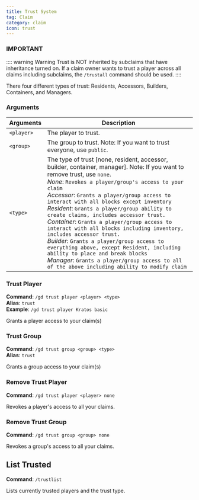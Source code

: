 ```yaml
---
title: Trust System
tag: Claim
category: claim
icon: trust
---
```


### IMPORTANT
:::: warning Warning
Trust is NOT inherited by subclaims that have inheritance turned on. If a claim owner wants to trust a player across all claims including subclaims, the `/trustall` command should be used. 
:::: 

There four different types of trust: Residents, Accessors, Builders, Containers, and Managers.

### Arguments
| Arguments | Description |
| --------- | ----------- |
| `<player>`| The player to trust. |
| `<group>` | The group to trust. Note: If you want to trust everyone, use `public`. |
| `<type>`  | The type of trust [none, resident, accessor, builder, container, manager]. Note: If you want to remove trust, use `none`. <br>*None*: `Revokes a player/group's access to your claim`<br>*Accessor*: `Grants a player/group access to interact with all blocks except inventory`<br>*Resident*: `Grants a player/group ability to create claims, includes accessor trust.`<br>*Container*: `Grants a player/group access to interact with all blocks including inventory, includes accessor trust.`<br>*Builder*: `Grants a player/group access to everything above, except Resident, including ability to place and break blocks`<br>*Manager*: `Grants a player/group access to all of the above including ability to modify claim`  |

### Trust Player
**Command**: `/gd trust player <player> <type>`  
**Alias**: `trust`  
**Example**: `/gd trust player Kratos basic`  

Grants a player access to your claim(s)

### Trust Group
**Command**: `/gd trust group <group> <type>`  
**Alias**: `trust`  

Grants a group access to your claim(s)

### Remove Trust Player
**Command**: `/gd trust player <player> none`  

Revokes a player's access to all your claims.

### Remove Trust Group
**Command**: `/gd trust group <group> none`  

Revokes a group's access to all your claims.

## List Trusted
**Command**: `/trustlist` 

Lists currently trusted players and the trust type.